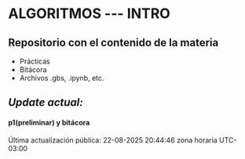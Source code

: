 # ALGORITMOS --- INTRO

## Repositorio con el contenido de la materia

- Prácticas
- Bitácora
- Archivos .gbs, .ipynb, etc.

## *Update actual:* 
#### p1(preliminar) y bitácora


Última actualización pública: 22-08-2025 20:44:46 zona horaria UTC-03:00
